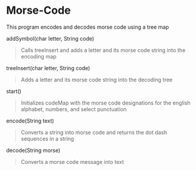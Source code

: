# Morse-Code
This program encodes and decodes morse code using a tree map

addSymbol(char letter, String code)
>Calls treeInsert and adds a letter and its morse code string into the encoding map

treeInsert(char letter, String code)
>Adds a letter and its morse code string into the decoding tree

start()
>Initializes codeMap with the morse code designations for the english alphabet, numbers, and select punctuation

encode(String text)
>Converts a string into morse code and returns the dot dash sequences in a string

decode(String morse)
>Converts a morse code message into text
